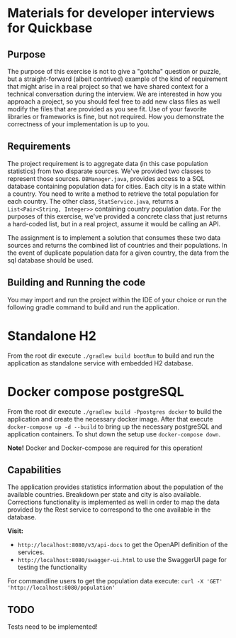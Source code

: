 # Materials for developer interviews for Quickbase

## Purpose
The purpose of this exercise is not to give a "gotcha" question or puzzle, but a straight-forward (albeit contrived)
example of the kind of requirement that might arise in a real project so that we have shared context for a technical 
conversation during the interview. We are interested in how you approach a project, so you should feel free to add new 
class files as well modify the files that are provided as you see fit. Use of your favorite libraries or frameworks is
fine, but not required. How you demonstrate the correctness of your implementation is up to you.

## Requirements
The project requirement is to aggregate data (in this case population statistics) from two disparate sources.
We've provided two classes to represent those sources. `DBManager.java`, provides access to a SQL database containing population
data for cities.  Each city is in a state within a country.  You need to write a method to retrieve the total
population for each country.  The other class, `StatService.java`, returns a `List<Pair<String, Integer>>` containing 
country population data. For the purposes of this exercise, we've provided a concrete class that just returns a 
hard-coded list, but in a real project, assume it would be calling an API.

The assignment is to implement a solution that consumes these two data sources and returns the combined list of
countries and their populations. In the event of duplicate population data for a given country, the data from
the sql database should be used. 

## Building and Running the code

You may import and run the project within the IDE of your choice or run the following gradle command to build and run the application.

# Standalone H2

From the root dir execute `./gradlew build bootRun` to build and run the application as standalone service with embedded H2 database.

# Docker compose postgreSQL

From the root dir execute `./gradlew build -Ppostgres docker` to build the application and create the necessary docker image.
After that execute `docker-compose up -d --build` to bring up the necessary postgreSQL and application containers.
To shut down the setup use `docker-compose down`.

**Note!**
Docker and Docker-compose are required for this operation!


## Capabilities

The application provides statistics information about the population of the available countries. Breakdown per state and city is also available.
Corrections functionality is implemented as well in order to map the data provided by the Rest service to correspond to the one available in the database.

**Visit:** 
- `http://localhost:8080/v3/api-docs` to get the OpenAPI definition of the services.
- `http://localhost:8080/swagger-ui.html` to use the SwaggerUI page for testing the functionality

For commandline users to get the population data execute: `curl -X 'GET' 'http://localhost:8080/population'`

## TODO

Tests need to be implemented!


